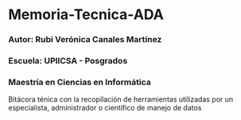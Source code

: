 # Memoria-Tecnica-ADA

### Autor: Rubi Verónica Canales Martínez
### Escuela: UPIICSA - Posgrados
### Maestría en Ciencias en Informática


Bitácora ténica con la recopilación de herramientas utilizadas por un especialista, administrador o científico de manejo de datos
